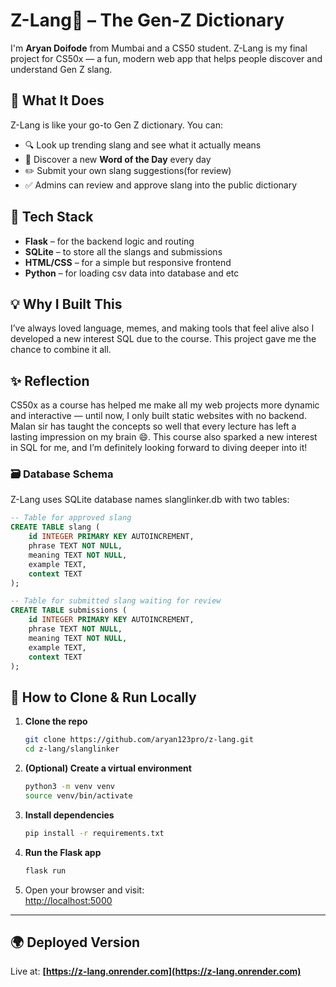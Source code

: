 
# Z-Lang🧃 – The Gen-Z Dictionary

I'm **Aryan Doifode** from Mumbai and a CS50 student. Z-Lang is my final project for CS50x — a fun, modern web app that helps people discover and understand Gen Z slang.

## 🧠 What It Does

Z-Lang is like your go-to Gen Z dictionary. You can:

* 🔍 Look up trending slang and see what it actually means
* 🌟 Discover a new **Word of the Day** every day
* ✏️ Submit your own slang suggestions(for review)
* ✅ Admins can review and approve slang into the public dictionary

## 🔧 Tech Stack

* **Flask** – for the backend logic and routing
* **SQLite** – to store all the slangs and submissions
* **HTML/CSS** – for a simple but responsive frontend
* **Python** – for loading csv data into database and etc

## 💡 Why I Built This

I’ve always loved language, memes, and making tools that feel alive also I developed a new interest SQL due to the course. This project gave me the chance to combine it all.

## ✨ Reflection

CS50x as a course has helped me make all my web projects more dynamic and interactive — until now, I only built static websites with no backend. Malan sir has taught the concepts so well that every lecture has left a lasting impression on my brain 😄. This course also sparked a new interest in SQL for me, and I’m definitely looking forward to diving deeper into it!

### 🗃️ Database Schema

Z-Lang uses SQLite database names slanglinker.db with two tables:

```sql
-- Table for approved slang
CREATE TABLE slang (
    id INTEGER PRIMARY KEY AUTOINCREMENT,
    phrase TEXT NOT NULL,
    meaning TEXT NOT NULL,
    example TEXT,
    context TEXT
);

-- Table for submitted slang waiting for review
CREATE TABLE submissions (
    id INTEGER PRIMARY KEY AUTOINCREMENT,
    phrase TEXT NOT NULL,
    meaning TEXT NOT NULL,
    example TEXT,
    context TEXT
);
```
    
## 🚀 How to Clone & Run Locally

1. **Clone the repo**  
   ```bash
   git clone https://github.com/aryan123pro/z-lang.git
   cd z-lang/slanglinker
   ```

2. **(Optional) Create a virtual environment**  
   ```bash
   python3 -m venv venv
   source venv/bin/activate
   ```

3. **Install dependencies**  
   ```bash
   pip install -r requirements.txt
   ```

4. **Run the Flask app**  
   ```bash
   flask run
   ```

5. Open your browser and visit:  
   [http://localhost:5000](http://localhost:5000)

---

## 🌍 Deployed Version

Live at: **[https://z-lang.onrender.com](https://z-lang.onrender.com)**

